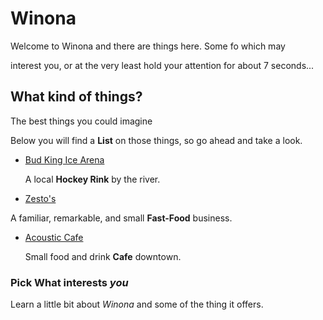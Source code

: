 # Winona
Welcome to Winona and there are things here. Some fo which may

interest you, or at the very least hold your attention for about 7 seconds...

## What kind of things?
The best things you could imagine


Below you will find a **List** on those things, so go ahead and take a look.

  * [Bud King Ice Arena](https://jthusm17.github.io/Winona/BudKingIceArena)
    
    A local **Hockey Rink** by the river.
  
  * [Zesto's](https://jthusm17.github.io/Winona/Zesto)
  
   A familiar, remarkable, and small **Fast-Food** business.
   
  * [Acoustic Cafe](https://jthusm17.github.io/Winona/AcousticCafe)
  
    Small food and drink **Cafe** downtown.
  
  ### Pick What interests *you*
  
  Learn a little bit about *Winona* and some of the thing it offers.
  
  
